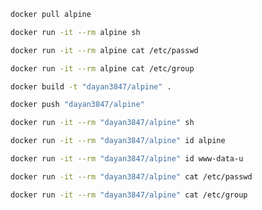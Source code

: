 ```bash
docker pull alpine
```

```bash
docker run -it --rm alpine sh
```

```bash
docker run -it --rm alpine cat /etc/passwd
```

```bash
docker run -it --rm alpine cat /etc/group
```

```bash
docker build -t "dayan3847/alpine" .
```

```bash
docker push "dayan3847/alpine"
```

```bash
docker run -it --rm "dayan3847/alpine" sh
```

```bash
docker run -it --rm "dayan3847/alpine" id alpine
```

```bash
docker run -it --rm "dayan3847/alpine" id www-data-u
```

```bash
docker run -it --rm "dayan3847/alpine" cat /etc/passwd
```

```bash
docker run -it --rm "dayan3847/alpine" cat /etc/group
```
